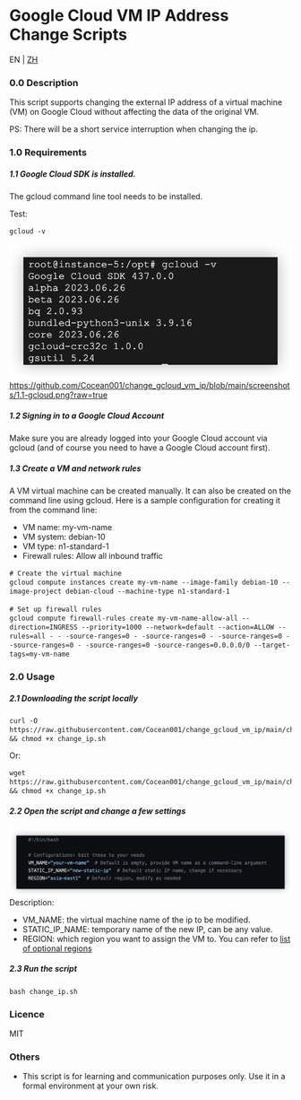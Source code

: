 # Google Cloud VM IP Address Change Scripts

EN | [ZH](https://github.com/Cocean001/change_gcloud_vm_ip/blob/main/README_ZH.md)

### 0.0 Description

This script supports changing the external IP address of a virtual machine (VM) on Google Cloud without affecting the data of the original VM.

PS: There will be a short service interruption when changing the ip.

### 1.0 Requirements

##### 1.1 Google Cloud SDK is installed.

The gcloud command line tool needs to be installed.

Test:

```shell
gcloud -v
```

![1.1-GCloud](https://github.com/Cocean001/change_gcloud_vm_ip/blob/main/screenshots/1.1-gcloud.png?raw=true)https://github.com/Cocean001/change_gcloud_vm_ip/blob/main/screenshots/1.1-gcloud.png?raw=true

##### 1.2 Signing in to a Google Cloud Account

Make sure you are already logged into your Google Cloud account via gcloud (and of course you need to have a Google Cloud account first).

##### 1.3 Create a VM and network rules

A VM virtual machine can be created manually. It can also be created on the command line using gcloud.
Here is a sample configuration for creating it from the command line:

- VM name: my-vm-name
- VM system: debian-10
- VM type: n1-standard-1
- Firewall rules: Allow all inbound traffic

```shell
# Create the virtual machine
gcloud compute instances create my-vm-name --image-family debian-10 --image-project debian-cloud --machine-type n1-standard-1

# Set up firewall rules
gcloud compute firewall-rules create my-vm-name-allow-all --direction=INGRESS --priority=1000 --network=default --action=ALLOW --rules=all - - -source-ranges=0 - -source-ranges=0 - -source-ranges=0 - -source-ranges=0 - -source-ranges=0 -source-ranges=0.0.0.0/0 --target-tags=my-vm-name
```

### 2.0 Usage

##### 2.1 Downloading the script locally

```shell
curl -O https://raw.githubusercontent.com/Cocean001/change_gcloud_vm_ip/main/change_ip.sh && chmod +x change_ip.sh
```

Or:

```shell
wget https://raw.githubusercontent.com/Cocean001/change_gcloud_vm_ip/main/change_ip.sh && chmod +x change_ip.sh
```

##### 2.2 Open the script and change a few settings

![2.2-GCloud](https://github.com/Cocean001/change_gcloud_vm_ip/blob/main/screenshots/2.2-configure.png?raw=true)
Description:

- VM_NAME: the virtual machine name of the ip to be modified.
- STATIC_IP_NAME: temporary name of the new IP, can be any value.
- REGION: which region you want to assign the VM to. You can refer to [list of optional regions](https://cloud.google.com/compute/docs/regions-zones?hl=zh-cn)

##### 2.3 Run the script

```shell
bash change_ip.sh
```

### Licence

MIT

### Others

- This script is for learning and communication purposes only. Use it in a formal environment at your own risk.
